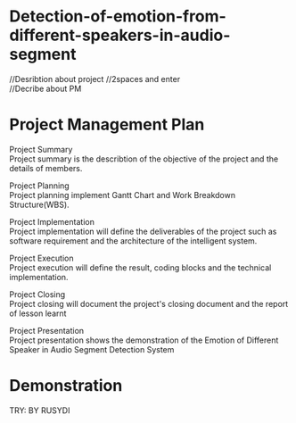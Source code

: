 # Detection-of-emotion-from-different-speakers-in-audio-segment

//Desribtion about project  //2spaces and enter  
//Decribe about PM


# Project Management Plan  
  
 Project Summary  
 Project summary is the describtion of the objective of the project and the details of members.  
   
 Project Planning     
 Project planning implement Gantt Chart and Work Breakdown Structure(WBS).  
   
 Project Implementation       
 Project implementation will define the deliverables of the project such as software requirement and the architecture of the intelligent system.  
     
 Project Execution  
 Project execution will define the result, coding blocks and the technical implementation.  
       
 Project Closing  
 Project closing will document the project's closing document and the report of lesson learnt  
         
 Project Presentation  
 Project presentation shows the demonstration of the Emotion of Different Speaker in Audio Segment Detection System  
   
 # Demonstration
     
 TRY: BY RUSYDI
 
